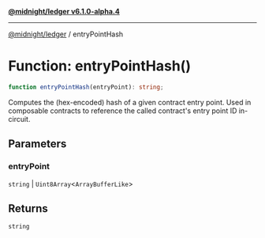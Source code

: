 [**@midnight/ledger v6.1.0-alpha.4**](../README.md)

***

[@midnight/ledger](../globals.md) / entryPointHash

# Function: entryPointHash()

```ts
function entryPointHash(entryPoint): string;
```

Computes the (hex-encoded) hash of a given contract entry point. Used in
composable contracts to reference the called contract's entry point ID
in-circuit.

## Parameters

### entryPoint

`string` | `Uint8Array`\<`ArrayBufferLike`\>

## Returns

`string`
